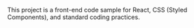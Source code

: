 This project is a front-end code sample for React, CSS (Styled Components), and standard coding practices.
